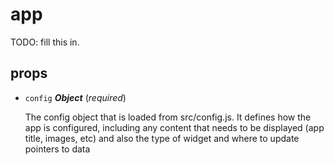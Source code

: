 # app 

TODO: fill this in. 

## props 

- `config` ***Object*** (*required*) 

  The config object that is loaded from src/config.js.
  It defines how the app is configured, including
  any content that needs to be displayed (app title, images, etc)
  and also the type of widget and where to update pointers to data 

